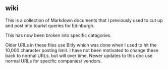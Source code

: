 ## wiki

This is a collection of Markdown documents that I previously used to cut up and post into tourist queries for Edinburgh.

This has now been broken into specific catagories. 

Older URLs in these files use Bitly which was done when I used to hit the 10,000 character posting limit. I have not been motivated to change these back to normal URLs, but will over time. 
Newer updates to this doc use normal URLs for specific companies/ vendors. 